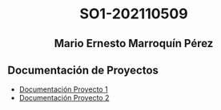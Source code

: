 # <center>SO1-202110509
## <center>Mario Ernesto Marroquín Pérez

## Documentación de Proyectos
- [Documentación Proyecto 1](./Proyecto1/README.md)
- [Documentación Proyecto 2](./Proyecto2/README.md)